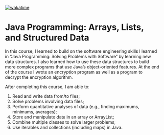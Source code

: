 [![wakatime](https://wakatime.com/badge/github/Verisimilitude11/Java-Programming--Arrays-Lists-and-Structured-Data.svg)](https://wakatime.com/badge/github/Verisimilitude11/Java-Programming--Arrays-Lists-and-Structured-Data)

# Java Programming: Arrays, Lists, and Structured Data

In this course, I learned to build on the software engineering skills I learned in “Java Programming: Solving Problems with Software” by learning new data structures. I also learned how to use these data structures to build more complex programs that use Java’s object-oriented features. At the end of the course I wrote an encryption program as well as a program to decrypt the encryption algorithm.

After completing this course, I am able to:
1. Read and write data from/to files;
2. Solve problems involving data files;
3. Perform quantitative analyses of data (e.g., finding maximums, minimums, averages); 
4. Store and manipulate data in an array or ArrayList;
5. Combine multiple classes to solve larger problems;
6. Use iterables and collections (including maps) in Java.
